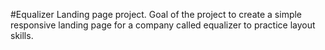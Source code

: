 #Equalizer Landing page project.
Goal of the project to create a simple responsive landing page for a company called equalizer to practice layout skills.
